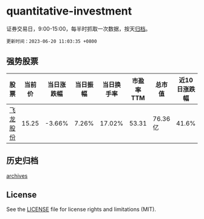 # quantitative-investment

证券交易日，9:00-15:00，每半时抓取一次数据，按天[归档](archives)。

`更新时间：2023-06-20 11:03:35 +0800`

## 强势股票

|股票|当前价|当日涨跌幅|当日振幅|当日换手率|市盈率TTM|总市值|近10日涨跌幅|
|----|----|----|----|----|----|----|----|
|[飞龙股份](https://xueqiu.com/S/SZ002536)|15.25|-3.66%|7.26%|17.02%|53.31|76.36亿|41.6%|

## 历史归档

[archives](archives)

## License

See the [LICENSE](LICENSE) file for license rights and limitations (MIT).